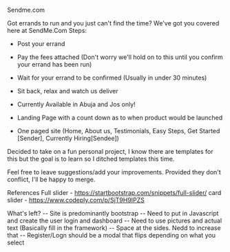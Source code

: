 Sendme.com

Got errands to run and you just can't find the time? We've got you covered here at SendMe.Com
Steps:
- Post your errand
- Pay the fees attached (Don't worry we'll hold on to this until you confirm your errand has been run)
- Wait for your errand to be confirmed (Usually in under 30 minutes)
- Sit back, relax and watch us deliver
- Currently Available in Abuja and Jos only!


- Landing Page with a count down as to when product would be launched
- One paged site (Home, About us, Testimonials, Easy Steps, Get Started [Sender], Currently Hiring[Sendee])

Decided to take on a fun personal project, I know there are templates for this but the goal is to learn so I ditched templates this time.

Feel free to leave suggestions/add your improvements. Provided they don't conflict, I'll be happy to merge.

References
Full slider - https://startbootstrap.com/snippets/full-slider/
card slider - https://www.codeply.com/p/SjT9H9IPZS

What's left?
-- Site is predominantly bootstrap
-- Need to put in Javascript and create the user login and dashboard
-- Need to use pictures and actual text (Basically fill in the framework)
-- Space at the sides. Nedd to increase that
-- Register/Logn should be a modal that flips depending on what you select